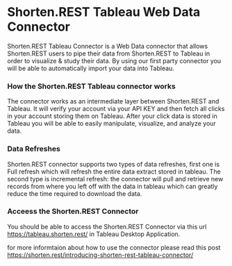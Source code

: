 # Shorten.REST Tableau Web Data Connector
Shorten.REST Tableau Connector is a Web Data connector that allows Shorten.REST users to pipe their data from Shorten.REST to Tableau in order to visualize & study their data. By using our first party connector you will be able to automatically import your data into Tableau.

### How the Shorten.REST Tableau connector works
The connector works as an intermediate layer between Shorten.REST and Tableau. It will verify your account via your API KEY and then fetch all clicks in your account storing them on Tableau. After your click data is stored in Tableau you will be able to easily manipulate, visualize, and analyze your data.

### Data Refreshes
Shorten.REST connector supports two types of data refreshes, first one is Full refresh which will refresh the entire data extract stored in tableau. The second type is incremental refresh: the connector will pull and retrieve new records from where you left off with the data in tableau which can greatly reduce the time required to download the data.

### Acceess the Shorten.REST Connector
You should be able to access the Shorten.REST Connector via this url https://tableau.shorten.rest/ in Tableau Desktop Application.


for more informtaion about how to use the connector please read this post https://shorten.rest/introducing-shorten-rest-tableau-connector/



